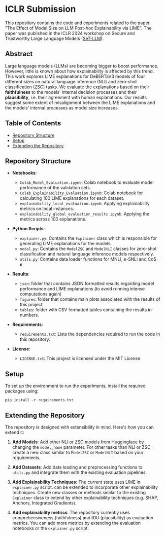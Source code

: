 # ICLR Submission

This repository contains the code and experiments related to the paper "The Effect of Model Size on LLM Post-hoc Explainability via LIME". The paper was published in the ICLR 2024 workshop on Secure and Trustworthy Large Language Models ([SeT-LLM](https://set-llm.github.io)). 

## Abstract
Large language models (LLMs) are becoming bigger to boost performance. However, little is known about how explainability is affected by this trend. This work explores LIME explanations for DeBERTaV3 models of four different sizes on natural language inference (NLI) and zero-shot classification (ZSC) tasks. We evaluate the explanations based on their **faithfulness** to the models'  internal decision processes and their **plausibility**, i.e. their agreement with human explanations. Our results suggest some extent of misalignment between the LIME explanations and the models' internal processes as model size increases.  

## Table of Contents

- [Repository Structure](#repository-structure)
- [Setup](#setup)
- [Extending the Repository](#extending-the-repository)

## Repository Structure

- **Notebooks**:
  - `Colab_Model_Evaluation.ipynb`: Colab notebook to evaluate model performance of the validation sets.
  - `Colab_Explainability_Evaluation.ipynb`: Colab notebook for calculating 100 LIME explanations for each dataset. 
  - `explainability_local_evaluation.ipynb`: Applying explainability metrics on local instances.
  - `explainability_global_evaluation_results.ipynb`: Applying the metrics across 100 explanations. 
  
  
- **Python Scripts**:
  - `explainer.py`: Contains the `Explainer` class which is responsible for generating LIME explanations for the models.
  - `model.py`: Contains the `ModelZSC` and `ModelNLI` classes for zero-shot classification and natural language inference models respectively.
  - `utils.py`: Contains data loader functions for MNLI, e-SNLI and CoS-e
 
- **Results**:
  - `json`: folder that contains JSON formatted results regarding model performance and LIME explanations (to avoid running intense computations again)
  - `figures`: folder that contains main plots associated with the results of this project
  - `tables`: folder with CSV formatted tables containing the results in numbers.    
    
- **Requirements**:
  - `requirements.txt`: Lists the dependencies required to run the code in this repository.
 
- **License**:
  - `LICENSE.txt`: This project is licensed under the MIT License

## Setup

To set up the environment to run the experiments, install the required packages using:

`pip install -r requirements.txt`

## Extending the Repository

The repository is designed with extensibility in mind. Here's how you can extend it:

1. **Add Models**: Add other NLI or ZSC models from Huggingface by changing the `model_name` parameter. For other tasks than NLI or ZSC create a new class similar to `ModelZSC` or `ModelNLI` based on your requirements. 

2. **Add Datasets**: Add data loading and preprocessing functions to `utils.py` and integrate them with the existing evaluation pipelines. 

3. **Add Explainability Techniques**: The current state uses LIME in `explainer.py` script. can be extended to incorporate other explainability techniques. Create new classes or methods similar to the existing `Explainer` class to extend by other explainability techniques (e.g. SHAP, Anchors, Integrated Gradients).

4. **Add explainability metrics**: The repository currently uses comprehensiveness (faithfulness) and IOU (plausibility) as evaluation metrics. You can add more metrics by extending the evaluation notebooks or the `explainer.py` script.


